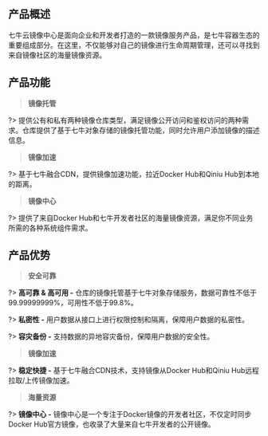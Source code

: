 ## 产品概述
七牛云镜像中心是面向企业和开发者打造的一款镜像服务产品，是七牛容器生态的重要组成部分。在这里，不仅能够对自己的镜像进行生命周期管理，还可以寻找到来自镜像社区的海量镜像资源。

## 产品功能
> **镜像托管**

?> 提供公有和私有两种镜像仓库类型，满足镜像公开访问和鉴权访问的两种需求。仓库提供了基于七牛对象存储的镜像托管功能，同时允许用户添加镜像的描述信息。

> **镜像加速**

?> 基于七牛融合CDN，提供镜像加速功能，拉近Docker Hub和Qiniu Hub到本地的距离。

> **镜像中心**

?> 提供了来自Docker Hub和七牛开发者社区的海量镜像资源，满足你不同业务所需的各种系统组件需求。

## 产品优势
> **安全可靠**

?> **高可靠 & 高可用 -** 仓库的镜像托管基于七牛对象存储服务，数据可靠性不低于99.99999999%，可用性不低于99.8%。

?> **私密性 -** 用户数据从接口上进行权限控制和隔离，保障用户数据的私密性。

?> **容灾备份 -** 支持数据的异地容灾备份，保障用户数据的安全性。

> **镜像加速**

?> **稳定快捷 -** 基于七牛融合CDN技术，支持镜像从Docker Hub和Qiniu Hub远程拉取/上传镜像加速。

> **海量资源**

?> **镜像中心 -** 镜像中心是一个专注于Docker镜像的开发者社区，不仅定时同步Docker Hub官方镜像，也收录了大量来自七牛开发者的公开镜像。